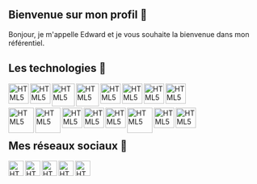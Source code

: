 ## Bienvenue sur mon profil 👋 

Bonjour, je m'appelle Edward et je vous souhaite la bienvenue dans mon référentiel.

## Les technologies 🚀

[<img align="left" alt="HTML5" width="40px" src="https://user-images.githubusercontent.com/126607987/221957175-5914b903-8367-468d-b30b-8908c00007ca.png" />](https://github.com/eduuhack/)

[<img align="left" alt="HTML5" width="40px" src="https://user-images.githubusercontent.com/126607987/221957178-16aaebe0-62df-493d-adab-1dcbbca2b68e.png" />](https://github.com/eduuhack/)

[<img align="left" alt="HTML5" width="45px" src="https://user-images.githubusercontent.com/126607987/221957181-d7d52df5-0275-4549-9eaa-b6a29685c4eb.png" />](https://github.com/eduuhack/)

[<img align="left" alt="HTML5" width="45px" src="https://user-images.githubusercontent.com/126607987/221957183-b5f93f98-4bf0-42dc-8bb0-b567c619d9b1.png" />](https://github.com/eduuhack/)

[<img align="left" alt="HTML5" width="40px" src="https://user-images.githubusercontent.com/126607987/221957186-a4f7f95d-a72e-4fb9-8aca-2e3d07947655.png" />](https://github.com/eduuhack/)

[<img align="left" alt="HTML5" width="40px" src="https://user-images.githubusercontent.com/126607987/221957190-b050831b-a55b-4bec-a32f-d87d4917981e.png" />](https://github.com/eduuhack/)

[<img align="left" alt="HTML5" width="40px" src="https://user-images.githubusercontent.com/126607987/221957195-66739a3f-05a4-4cfd-ba72-1299acfd9a8b.png" />](https://github.com/eduuhack/)

[<img align="left" alt="HTML5" width="40px" src="https://user-images.githubusercontent.com/126607987/221957197-ac141f2b-57cd-487d-bafb-307d776a0853.png" />](https://github.com/eduuhack/)

<br/><br/>

[<img align="left" alt="HTML5" width="50px" src="https://user-images.githubusercontent.com/126607987/221957204-5608f440-db85-491b-8136-da987ceafbc1.png" />](https://github.com/eduuhack/)

[<img align="left" alt="HTML5" width="50px" src="https://user-images.githubusercontent.com/126607987/221957210-a6cf4b65-78e9-440b-9793-0c69d02ec39d.png" />](https://github.com/eduuhack/)

[<img align="left" alt="HTML5" width="40px" src="https://user-images.githubusercontent.com/126607987/221957212-8e844942-a407-42f1-8b23-1e9677603c80.png" />](https://github.com/eduuhack/)

[<img align="left" alt="HTML5" width="40px" src="https://user-images.githubusercontent.com/126607987/221957215-331c6e9e-af5f-4aeb-ab3e-b4d0a78cd168.png" />](https://github.com/eduuhack/)

[<img align="left" alt="HTML5" width="40px" src="https://user-images.githubusercontent.com/126607987/221957218-396e5d2b-867c-491c-b050-2e01285497ec.png" />](https://github.com/eduuhack/)

[<img align="left" alt="HTML5" width="50px" src="https://user-images.githubusercontent.com/126607987/221957225-f50cecaa-38ac-40e3-ad9f-a5c701aaffff.png" />](https://github.com/eduuhack/)

[<img align="left" alt="HTML5" width="40px" src="https://user-images.githubusercontent.com/126607987/221957229-a768c48b-cf92-4e35-84f1-b803aefbc4c5.png" />](https://github.com/eduuhack/)

[<img align="left" alt="HTML5" width="40px" src="https://user-images.githubusercontent.com/126607987/221957237-b5f1638f-a782-4599-95e7-d06588e99e41.png" />](https://github.com/eduuhack/)
<br/><br/>

## Mes réseaux sociaux 🫡

[<img align="left" alt="HTML5" width="30px" src="https://user-images.githubusercontent.com/123834433/221331314-6432bdbb-0f0a-4bef-a5b1-40bdd9dcaf7d.png" />](https://github.com/eduuhack/)

[<img align="left" alt="HTML5" width="30px" src="https://user-images.githubusercontent.com/123834433/221331309-3df61c1c-6cad-41eb-a34c-3f6dfc86e7d9.png" />](https://github.com/eduuhack/)

[<img align="left" alt="HTML5" width="30px" src="https://user-images.githubusercontent.com/123834433/221331311-2d4625b5-65a2-4aaa-aab7-86a86a311884.png" />](https://github.com/eduuhack/)

[<img align="left" alt="HTML5" width="30px" src="https://user-images.githubusercontent.com/123834433/221331315-ccb8d8b0-f807-44a2-aaf7-d0fd17d3b483.png" />](https://github.com/eduuhack/)

[<img align="left" alt="HTML5" width="30px" src="https://user-images.githubusercontent.com/123834433/221431947-8b17c1f4-242d-4f60-ae94-2deb69c34594.png" />](https://github.com/eduuhack/)
